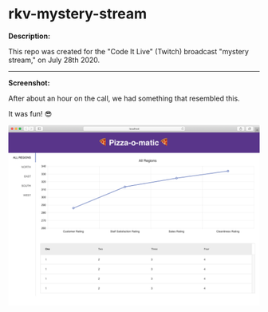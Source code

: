 # rkv-mystery-stream

**Description:**

This repo was created for the "Code It Live" (Twitch) broadcast "mystery stream," on July 28th 2020.

---

**Screenshot:**

After about an hour on the call, we had something that resembled this.

It was fun! 😎

![screenshot](https://raw.githubusercontent.com/reaktivstudios/rkv-mystery-stream/master/design/screenshot.png)
